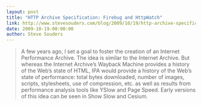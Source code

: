 ```yaml
---
layout: post
title: "HTTP Archive Specification: Firebug and HttpWatch"
link: http://www.stevesouders.com/blog/2009/10/19/http-archive-specification-firebug-and-httpwatch/
date: 2009-10-19-00:00:00
author: Steve Souders
---
```


> A few years ago, I set a goal to foster the creation of an Internet Performance Archive. The idea is similar to the Internet Archive. But whereas the Internet Archive’s Wayback Machine provides a history of the Web’s state of HTML, IPA would provide a history of the Web’s state of performance: total bytes downloaded, number of images, scripts, stylesheets, use of compression, etc. as well as results from performance analysis tools like YSlow and Page Speed. Early versions of this idea can be seen in Show Slow and Cesium.
